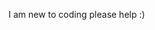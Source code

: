 I am new to coding please help :)

<!---
Noobddd/Noobddd is a ✨ special ✨ repository because its `README.md` (this file) appears on your GitHub profile.
You can click the Preview link to take a look at your changes.
--->
